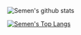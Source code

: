 ![Semen's github stats](https://github-readme-stats.vercel.app/api?username=kotazzz&bg_color=30,e96443,904e95&title_color=fff&text_color=fff&show_icons=true&icon_color=dbba58)

[![Semen's Top Langs](https://github-readme-stats.vercel.app/api/top-langs/?username=kotazzz)](https://github.com/anuraghazra/github-readme-stats)
